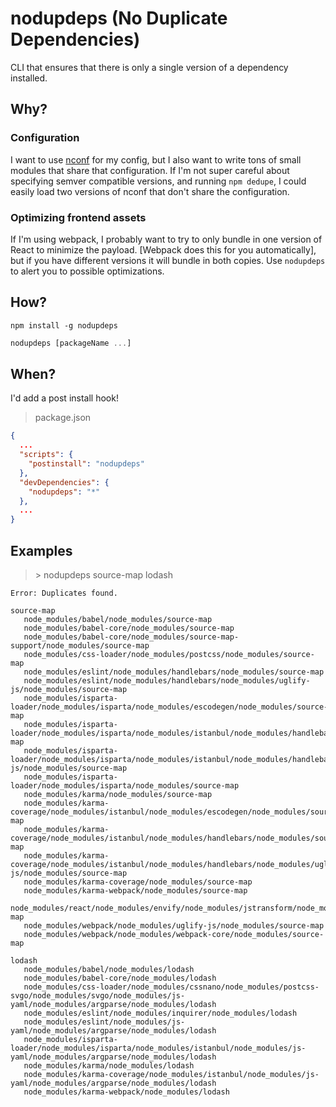 # nodupdeps (No Duplicate Dependencies)

CLI that ensures that there is only a single version of a dependency installed.

## Why?

### Configuration
I want to use [nconf](https://www.npmjs.com/package/nconf) for my config, but I also want to write tons of small modules that share that configuration. If I'm not super careful about specifying semver compatible versions, and running `npm dedupe`, I could easily load two versions of nconf that don't share the configuration.

### Optimizing frontend assets
If I'm using webpack, I probably want to try to only bundle in one version of React to minimize the payload. [Webpack does this for you automatically], but if you have different versions it will bundle in both copies. Use `nodupdeps` to alert you to possible optimizations.

## How?

```bs
npm install -g nodupdeps
```
```js
nodupdeps [packageName ...]
```

## When?

I'd add a post install hook!

> package.json

```json
{
  ...
  "scripts": {
    "postinstall": "nodupdeps"
  },
  "devDependencies": {
    "nodupdeps": "*"
  },
  ...
}
```

## Examples

> \> nodupdeps source-map lodash

```bs
Error: Duplicates found.

source-map
   node_modules/babel/node_modules/source-map
   node_modules/babel-core/node_modules/source-map
   node_modules/babel-core/node_modules/source-map-support/node_modules/source-map
   node_modules/css-loader/node_modules/postcss/node_modules/source-map
   node_modules/eslint/node_modules/handlebars/node_modules/source-map
   node_modules/eslint/node_modules/handlebars/node_modules/uglify-js/node_modules/source-map
   node_modules/isparta-loader/node_modules/isparta/node_modules/escodegen/node_modules/source-map
   node_modules/isparta-loader/node_modules/isparta/node_modules/istanbul/node_modules/handlebars/node_modules/source-map
   node_modules/isparta-loader/node_modules/isparta/node_modules/istanbul/node_modules/handlebars/node_modules/uglify-js/node_modules/source-map
   node_modules/isparta-loader/node_modules/isparta/node_modules/source-map
   node_modules/karma/node_modules/source-map
   node_modules/karma-coverage/node_modules/istanbul/node_modules/escodegen/node_modules/source-map
   node_modules/karma-coverage/node_modules/istanbul/node_modules/handlebars/node_modules/source-map
   node_modules/karma-coverage/node_modules/istanbul/node_modules/handlebars/node_modules/uglify-js/node_modules/source-map
   node_modules/karma-coverage/node_modules/source-map
   node_modules/karma-webpack/node_modules/source-map
   node_modules/react/node_modules/envify/node_modules/jstransform/node_modules/source-map
   node_modules/webpack/node_modules/uglify-js/node_modules/source-map
   node_modules/webpack/node_modules/webpack-core/node_modules/source-map

lodash
   node_modules/babel/node_modules/lodash
   node_modules/babel-core/node_modules/lodash
   node_modules/css-loader/node_modules/cssnano/node_modules/postcss-svgo/node_modules/svgo/node_modules/js-yaml/node_modules/argparse/node_modules/lodash
   node_modules/eslint/node_modules/inquirer/node_modules/lodash
   node_modules/eslint/node_modules/js-yaml/node_modules/argparse/node_modules/lodash
   node_modules/isparta-loader/node_modules/isparta/node_modules/istanbul/node_modules/js-yaml/node_modules/argparse/node_modules/lodash
   node_modules/karma/node_modules/lodash
   node_modules/karma-coverage/node_modules/istanbul/node_modules/js-yaml/node_modules/argparse/node_modules/lodash
   node_modules/karma-webpack/node_modules/lodash
```
